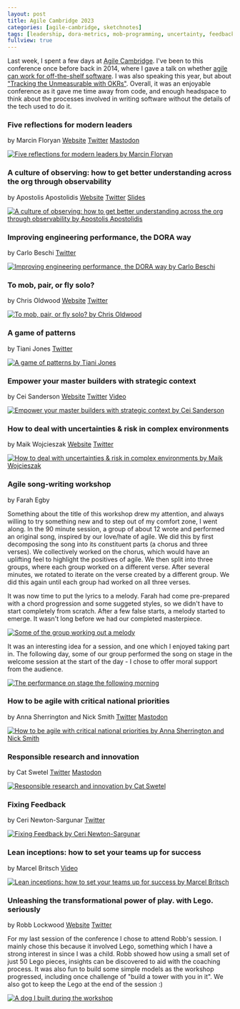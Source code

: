 ```yaml
---
layout: post
title: Agile Cambridge 2023
categories: [agile-cambridge, sketchnotes]
tags: [leadership, dora-metrics, mob-programming, uncertainty, feedback]
fullview: true
---
```


Last week, I spent a few days at [Agile Cambridge](https://agilecambridge.net). I've been to this conference once before back in 2014, where I gave a talk on whether [agile can work for off-the-shelf software](https://www.infoq.com/presentations/agile-off-the-shelf/). I was also speaking this year, but about ["Tracking the Unmeasurable with OKRs"](https://blog.adrianbanks.co.uk/agile-cambridge). Overall, it was an enjoyable conference as it gave me time away from code, and enough headspace to think about the processes involved in writing software without the details of the tech used to do it.


### Five reflections for modern leaders
by Marcin Floryan
<i class="fa fa-globe fa-lg"></i> [Website](https://marcin.floryan.pl)
<i class="fa fa-brands fa-twitter fa-lg"></i> [Twitter](https://twitter.com/mfloryan)
<i class="fa fa-brands fa-mastodon fa-lg"></i> [Mastodon](https://mstdn.social/@mfloryan)

[![Five reflections for modern leaders by Marcin Floryan][1]][1]


### A culture of observing: how to get better understanding across the org through observability
by Apostolis Apostolidis
<i class="fa fa-globe fa-lg"></i> [Website](https://www.toli.io)
<i class="fa fa-brands fa-twitter fa-lg"></i> [Twitter](https://twitter.com/apostolis09)
<i class="fa fa-brands fa-slideshare fa-lg"></i> [Slides](https://github.com/Apostolos-Daniel/slides/blob/main/2023-agile-cambridge/a-culture-of-observing.pdf)

[![A culture of observing: how to get better understanding across the org through observability by Apostolis Apostolidis][2]][2]


### Improving engineering performance, the DORA way
by Carlo Beschi
<i class="fa fa-brands fa-twitter fa-lg"></i> [Twitter](https://twitter.com/carloz)

[![Improving engineering performance, the DORA way by Carlo Beschi][3]][3]


### To mob, pair, or fly solo?
by Chris Oldwood
<i class="fa fa-globe fa-lg"></i> [Website](https://chrisoldwood.blogspot.com)
<i class="fa fa-brands fa-twitter fa-lg"></i> [Twitter](https://twitter.com/chrisoldwood)

[![To mob, pair, or fly solo? by Chris Oldwood][4]][4]


### A game of patterns
by Tiani Jones
<i class="fa fa-brands fa-twitter fa-lg"></i> [Twitter](https://twitter.com/tiani_original)

[![A game of patterns by Tiani Jones][5]][5]


### Empower your master builders with strategic context
by Cei Sanderson
<i class="fa fa-globe fa-lg"></i> [Website]()
<i class="fa fa-brands fa-twitter fa-lg"></i> [Twitter](https://twitter.com/ceiussandicus)
<i class="fa fa-brands fa-youtube fa-lg"></i> [Video](https://www.youtube.com/watch?v=U5F4Ogx7Fu8)

[![Empower your master builders with strategic context by Cei Sanderson][6]][6]


### How to deal with uncertainties & risk in complex environments
by Maik Wojcieszak
<i class="fa fa-globe fa-lg"></i> [Website](https://www.getnext-it.com/en/next-levelbusiness-agility/)
<i class="fa fa-brands fa-twitter fa-lg"></i> [Twitter](https://twitter.com/tmlsoftware)

[![How to deal with uncertainties & risk in complex environments by Maik Wojcieszak][7]][7]


### Agile song-writing workshop
by Farah Egby

Something about the title of this workshop drew my attention, and always willing to try something new and to step out of my comfort zone, I went along. In the 90 minute session, a group of about 12 wrote and performed an original song, inspired by our love/hate of agile. We did this by first decomposing the song into its constituent parts (a chorus and three verses). We collectively worked on the chorus, which would have an uplifting feel to highlight the positives of agile. We then split into three groups, where each group worked on a different verse. After several minutes, we rotated to iterate on the verse created by a different group. We did this again until each group had worked on all three verses.

It was now time to put the lyrics to a melody. Farah had come pre-prepared with a chord progression and some suggeted styles, so we didn't have to start completely from scratch. After a few false starts, a melody started to emerge. It wasn't long before we had our completed masterpiece.

[![Some of the group working out a melody][8]][8]

It was an interesting idea for a session, and one which I enjoyed taking part in. The following day, some of our group performed the song on stage in the welcome session at the start of the day - I chose to offer moral support from the audience.

[![The performance on stage the following morning][9]][9]


### How to be agile with critical national priorities
by Anna Sherrington and Nick Smith
<i class="fa fa-brands fa-twitter fa-lg"></i> [Twitter](https://twitter.com/twitrnick)
<i class="fa fa-brands fa-mastodon fa-lg"></i> [Mastodon](https://mastodon.me.uk/@mastonick)

[![How to be agile with critical national priorities by Anna Sherrington and Nick Smith][10]][10]


### Responsible research and innovation
by Cat Swetel
<i class="fa fa-brands fa-twitter fa-lg"></i> [Twitter](https://twitter.com/CatSwetel)
<i class="fa fa-brands fa-mastodon fa-lg"></i> [Mastodon](https://mastodon.social/@CatSwetel)

[![Responsible research and innovation by Cat Swetel][11]][11]


### Fixing Feedback
by Ceri Newton-Sargunar
<i class="fa fa-brands fa-twitter fa-lg"></i> [Twitter](https://twitter.com/HotCupOfTeaPls)

[![Fixing Feedback by Ceri Newton-Sargunar][12]][12]


### Lean inceptions: how to set your teams up for success
by Marcel Britsch
<i class="fa fa-vimeo fa-lg"></i> [Video](https://vimeo.com/738990352)

[![Lean inceptions: how to set your teams up for success by Marcel Britsch][13]][13]


### Unleashing the transformational power of play. with Lego. seriously
by Robb Lockwood
<i class="fa fa-globe fa-lg"></i> [Website](https://www.atticushunter.co.uk)
<i class="fa fa-brands fa-twitter fa-lg"></i> [Twitter](https://twitter.com/robblockwood)

For my last session of the conference I chose to attend Robb's session. I mainly chose this because it involved Lego, something which I have a strong interest in since I was a child. Robb showed how using a small set of just 50 Lego pieces, insights can be discovered to aid with the coaching process. It was also fun to build some simple models as the workshop progressed, including once challenge of "build a tower with you in it". We also got to keep the Lego at the end of the session :)

[![A dog I built during the workshop][14]][14]


  [1]: /assets/media/images/2023/10/five-reflections-for-modern-leaders-marcin-floryan.jpg#img-sketchnote
  [2]: /assets/media/images/2023/10/a-culture-of-observing-how-to-get-better-understanding-across-the-org-through-observability-apostolis-apostolidis.jpg#img-sketchnote
  [3]: /assets/media/images/2023/10/improving-engineering-performance-the-dora-way-carlo-beschi.jpg#img-sketchnote
  [4]: /assets/media/images/2023/10/to-mob-pair-or-fly-solo-chris-oldwood.jpg#img-sketchnote
  [5]: /assets/media/images/2023/10/a-game-of-patterns-tiani-jones.jpg#img-sketchnote
  [6]: /assets/media/images/2023/10/empower-your-master-builders-with-strategic-context-cei-sanderson.jpg#img-sketchnote
  [7]: /assets/media/images/2023/10/how-to-deal-with-uncertainties-and-risk-in-complex-environments-maik-wojcieszak.jpg#img-sketchnote
  [8]: /assets/media/images/2023/10/agile-song-rehearsal.jpg#img-sketchnote
  [9]: /assets/media/images/2023/10/agile-song-performance.jpg#img-sketchnote
  [10]: /assets/media/images/2023/10/how-to-be-agile-with-critical-national-priorities-anna-sherrington-nick-smith.jpg#img-sketchnote
  [11]: /assets/media/images/2023/10/responsible-research-and-innovation-cat-swetel.jpg#img-sketchnote
  [12]: /assets/media/images/2023/10/fixing-feedback-ceri-newton-sargunar.jpg#img-sketchnote
  [13]: /assets/media/images/2023/10/lean-inceptions-how-to-set-your-teams-up-for-success-marcel-britsch.jpg#img-sketchnote
  [14]: /assets/media/images/2023/10/norman-the-lego-dog.jpg#img-sketchnote
